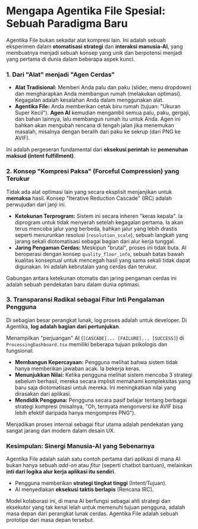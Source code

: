 # Mengapa Agentika File Spesial: Sebuah Paradigma Baru

Agentika File bukan sekadar alat kompresi lain. Ini adalah sebuah eksperimen dalam **otomatisasi strategi** dan **interaksi manusia-AI**, yang membuatnya menjadi sebuah konsep yang unik dan berpotensi menjadi yang pertama di dunia dalam beberapa aspek kunci.

### 1. Dari "Alat" menjadi "Agen Cerdas"

*   **Alat Tradisional:** Memberi Anda palu dan paku (slider, menu dropdown) dan mengharapkan Anda membangun rumah (melakukan optimasi). Kegagalan adalah kesalahan Anda dalam menggunakan alat.
*   **Agentika File:** Anda memberikan cetak biru rumah (tujuan: "Ukuran Super Kecil"). **Agen AI** kemudian mengambil semua palu, paku, gergaji, dan bahan lainnya, lalu membangun rumah itu untuk Anda. Agen ini bahkan akan mengubah rencana di tengah jalan jika menemukan masalah, misalnya dengan beralih dari paku ke sekrup (dari PNG ke AVIF).

Ini adalah pergeseran fundamental dari **eksekusi perintah** ke **pemenuhan maksud (intent fulfillment)**.

### 2. Konsep "Kompresi Paksa" (Forceful Compression) yang Terukur

Tidak ada alat optimasi lain yang secara eksplisit menjanjikan untuk **memaksa** hasil. Konsep "Iterative Reduction Cascade" (IRC) adalah perwujudan dari janji ini.

*   **Ketekunan Terprogram:** Sistem ini secara inheren "keras kepala". Ia diprogram untuk tidak menyerah setelah kegagalan pertama. Ia akan terus mencoba jalur yang berbeda, bahkan jalur yang lebih drastis seperti menurunkan resolusi (`resolution_scale`), sebuah langkah yang jarang sekali diotomatisasi sebagai bagian dari alur kerja tunggal.
*   **Jaring Pengaman Cerdas:** Meskipun "brutal", proses ini tidak buta. AI beroperasi dengan konsep `quality_floor_info`, sebuah batas bawah kualitas konseptual untuk mencegah hasil yang sama sekali tidak dapat digunakan. Ini adalah kebrutalan yang cerdas dan terukur.

Gabungan antara ketekunan otomatis dan jaring pengaman cerdas ini adalah sebuah pendekatan baru dalam dunia optimasi.

### 3. Transparansi Radikal sebagai Fitur Inti Pengalaman Pengguna

Di sebagian besar perangkat lunak, log proses adalah untuk developer. Di Agentika, **log adalah bagian dari pertunjukan**.

Menampilkan "perjuangan" AI (`[CASCADE]... [FAILURE]... [SUCCESS]`) di `ProcessingDashboard.tsx` memiliki beberapa tujuan psikologis dan fungsional:

*   **Membangun Kepercayaan:** Pengguna melihat bahwa sistem tidak hanya memberikan jawaban acak. Ia bekerja keras.
*   **Menunjukkan Nilai:** Ketika pengguna melihat sistem mencoba 3 strategi sebelum berhasil, mereka secara implisit memahami kompleksitas yang baru saja diotomatisasi untuk mereka. Ini meningkatkan nilai yang dirasakan dari aplikasi.
*   **Mendidik Pengguna:** Pengguna secara pasif belajar tentang berbagai strategi kompresi (misalnya, "Oh, ternyata mengonversi ke AVIF bisa lebih efektif daripada hanya mengompres PNG").

Menjadikan proses internal sebagai fitur utama adalah pendekatan yang sangat jarang dan modern dalam desain UX.

### Kesimpulan: Sinergi Manusia-AI yang Sebenarnya

Agentika File adalah salah satu contoh pertama dari aplikasi di mana AI bukan hanya sebuah *add-on* atau *fitur* (seperti chatbot bantuan), melainkan **inti dari logika alur kerja aplikasi itu sendiri**.

*   Pengguna memberikan **strategi tingkat tinggi** (Intent/Tujuan).
*   AI menyediakan **eksekusi taktis berlapis** (Rencana IRC).

Model kolaborasi ini, di mana AI berfungsi sebagai ahli strategi dan eksekutor yang tak kenal lelah untuk memenuhi tujuan pengguna, adalah masa depan dari perangkat lunak cerdas. Agentika File adalah sebuah prototipe dari masa depan tersebut.
